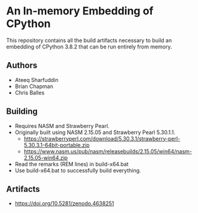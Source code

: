 # An In-memory Embedding of CPython
This repository contains all the build artifacts necessary to build an embedding of CPython 3.8.2 that can be run entirely from memory.

## Authors
* Ateeq Sharfuddin
* Brian Chapman
* Chris Balles

## Building
* Requires NASM and Strawberry Pearl.
 * Originally built using NASM 2.15.05 and Strawberry Pearl 5.30.1.1.
   * https://strawberryperl.com/download/5.30.3.1/strawberry-perl-5.30.3.1-64bit-portable.zip
   * https://www.nasm.us/pub/nasm/releasebuilds/2.15.05/win64/nasm-2.15.05-win64.zip
* Read the remarks (REM lines) in build-x64.bat
* Use build-x64.bat to successfully build everything.

## Artifacts
* https://doi.org/10.5281/zenodo.4638251
